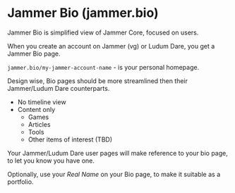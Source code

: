# Jammer Bio (jammer.bio)
Jammer Bio is simplified view of Jammer Core, focused on users.

When you create an account on Jammer (vg) or Ludum Dare, you get a Jammer Bio page.

`jammer.bio/my-jammer-account-name` - is your personal homepage.

Design wise, Bio pages should be more streamlined then their Jammer/Ludum Dare counterparts.

* No timeline view
* Content only
  * Games
  * Articles
  * Tools
  * Other items of interest (TBD)

Your Jammer/Ludum Dare user pages will make reference to your bio page, to let you know you have one.

Optionally, use your _Real Name_ on your Bio page, to make it suitable as a portfolio.
